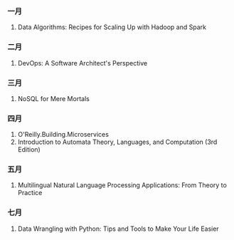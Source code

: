 ### 一月

1. Data Algorithms: Recipes for Scaling Up with Hadoop and Spark

### 二月

1. DevOps: A Software Architect's Perspective

### 三月

1. NoSQL for Mere Mortals

### 四月

1. O'Reilly.Building.Microservices
2. Introduction to Automata Theory, Languages, and Computation (3rd Edition)

### 五月

1. Multilingual Natural Language Processing Applications: From Theory to Practice


### 七月

1. Data Wrangling with Python: Tips and Tools to Make Your Life Easier
